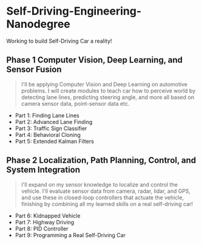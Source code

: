 # Self-Driving-Engineering-Nanodegree
Working to build Self-Driving Car a reality!

## Phase 1 Computer Vision, Deep Learning, and Sensor Fusion

> I'll be applying Computer Vision and Deep Learning on automotive problems. I will create modules to teach car how to perceive world by detecting lane lines, predicting steering angle, and more all based on camera sensor data, point-sensor data etc.

  - Part 1: Finding Lane Lines
  - Part 2: Advanced Lane Finding
  - Part 3: Traffic Sign Classifier
  - Part 4: Behavioral Cloning
  - Part 5: Extended Kalman Filters

## Phase 2 Localization, Path Planning, Control, and System Integration

> I'll expand on my sensor knowledge to localize and control the vehicle. I'll evaluate sensor data from camera, radar, lidar, and GPS, and use these in closed-loop controllers that actuate the vehicle, finishing by combining all my learned skills on a real self-driving car!

  - Part 6: Kidnapped Vehicle
  - Part 7: Highway Driving
  - Part 8: PID Controller
  - Part 9: Programming a Real Self-Driving Car
